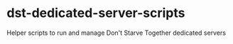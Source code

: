 # dst-dedicated-server-scripts
Helper scripts to run and manage Don't Starve Together dedicated servers
